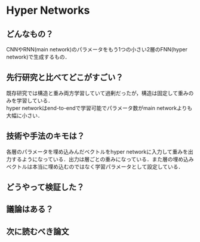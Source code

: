 # Hyper Networks

## どんなもの？  
CNNやRNN(main network)のパラメータをもう1つの小さい2層のFNN(hyper network)で生成するもの．

## 先行研究と比べてどこがすごい？  
既存研究では構造と重み両方学習していて過剰だったが，構造は固定して重みのみを学習している．  
hyper networkはend-to-endで学習可能でパラメータ数がmain networkよりも大幅に小さい．

## 技術や手法のキモは？  
各層のパラメータを埋め込みんだベクトルをhyper networkに入力して重みを出力するようになっている．出力は層ごとの重みになっている．また層の埋め込みベクトルは本当に埋め込むのではなく学習パラメータとして設定している．

## どうやって検証した？  

## 議論はある？  

## 次に読むべき論文  